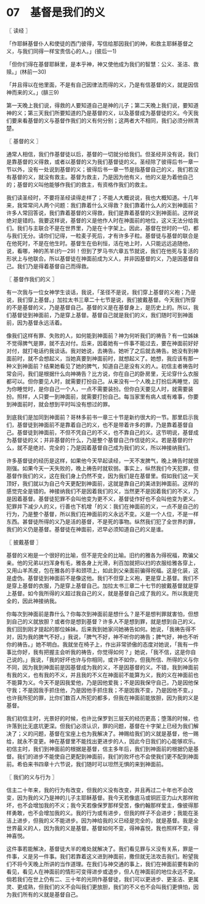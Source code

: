# 07　基督是我们的义



〖 读经 〗

「作耶稣基督仆人和使徒的西门彼得，写信给那因我们的神，和救主耶稣基督之义，与我们同得一样宝贵信心的人。」(彼后一1)

「但你们得在基督耶稣里，是本乎神，神又使他成为我们的智慧：公义、圣洁、救赎。」(林前一30)

「并且得以在他里面，不是有自己因律法而得的义，乃是有信基督的义，就是因信神而来的义。」(腓三9)

第一天晚上我们说，得救的人要知道自己是神的儿子；第二天晚上我们说，要知道神的义；第三天我们所要知道的乃是基督的义，以及基督成为基督徒的义。今天我们要来看基督的义与基督作我们的义有何分别；这两者大不相同，我们必须分辨清楚。



〖 基督的义 〗

通常人相信，我们作基督徒以后，基督的一切就分给我们。但圣经并没有说，我们是靠基督的义得救，或者以基督的义为我们基督徒的义。圣经除了彼得后书一章一节以外，没有一处说到基督的义；彼得后书一章一节是指基督自己的义，我们若没有基督的义，就没有救主。基督为救主，乃是因为他有义，他的义是为着他自己的；基督的义叫他能够作我们的救主，有资格作我们的救主。

我们读圣经时，不要将圣经读得走样了；不能人大概说说，我也大概知道。十几年来，我常常问人两个问题：我们靠着什么义得救？我们靠着什么人的义到神面前？许多人常回答说，我们靠着基督的义得救，我们是靠着基督的义到神面前。这样说绝对是错的。我要这样说，基督的义是他作人时在神面前的地位，这义无法分给我们。我们与主联合不是在世界里，乃是在十字架上。因此，基督在世时的一切，都与我们无分。请你们记得，一粒麦子死后，才有许多子粒。基督徒与基督的联合是在他死时，不是在他生时。基督生在伯利恒，活在地上时，人只能远远追随他，说，看哪，神的羔羊(约一29)！但到了罗马书六章五节就说，我们在他死与复活的形状上与他联合。所以基督徒在神面前成为义人，并非因基督的义，乃是因基督自己。我们乃是得着基督自己而得救。



〖 基督作我们的义 〗

有一次我与一位女神学生谈话，我说，「圣径不是说，我们穿上基督的义袍；乃是说，我们穿上基督。」加拉太书三章二十七节是说，我们披戴基督。今天我们所穿的不是基督的义，乃是基督自己。基督的义是在基督身上，是历史上的。所以，我们基督徒到神面前，乃是穿上基督。基督自己就是我们的义，我们随时可到神面前，因为基督永远活着。

像我们这样有罪、失败的人，如何能到神面前？神为何听我们的祷告？有一位姊妹不觉得脾气是罪，就不去对付。后来，因着她有一件事不能过去，要在神面前好好对付，就打电话约我谈话。我对她说，去祷告。她听了之后就去祷告。她没有到神面前时，就不会想起义，当她真要到神面前时，就想起义了。她想，我应该有那一种义到神面前？结果她看见了她的脾气，知道自己是没有义的人。初信主者祷告时常会问，我们是根据什么向神祷告？比方说，你在自己的卧房里，无论穿什么衣服都可以。但你要见人时，就需要打扮自己。从来没有一个人晚上打扮后再睡觉，因为你睡觉时，是你自己一个人，一点不需要装扮。但你白天要见人时，就需要装扮。照样，人只要一到神面前，就需要打扮自己。每当家里有病人或有难事，你要到神面前时，就会想到平时叫没有想过的罪。

到底我们是加同到神面前？哥林多前书一章三十节是新约很大的一节。那里启示我们，基督徒到神面前不是靠着自己的义，也不是带着许多的罪，乃是靠着基督自己。基督徒到神面前，不但不凭自己的不义，也不靠自己的义。这节明说，基督成为基督徒的义；并非基督的什么，乃是整个基督自己作信徒的义。若是基督的什么，就不是绝对、完全的；乃是因着基督自己成为我们的义，所以神接纳我们。

许多基督徒的经历是这样，如果他今天早起读经，一天不发脾气，晚上祷告时就很刚强。如果今天一天失败的，晚上祷告时就软弱。事实上，纵然我们今天犯罪，但基督作我们的义，这在我们身上仍然不变，因为我们是在基督里。假如我们这一天顶好，我们就以为自己今天更配到神面前，这就是靠自己的美进到神面前。这样的感觉完全是错的。神接纳我们不是因着我们的义，当然更不是因着我们的不义，乃是因着基督。基督徒犯罪不会叫他变为更不义，基督徒作好也不会叫他变为更义。犯罪并下减少人的义，行善也下机增「的义：我们在神面前的义，一点不是自己的行为，乃是整个基督，所以我们在神面前的义永远不变。义是一个人位，不是一样东西。甚督徒所得的义乃是活的基督，不是死的事物。纵然我们犯了全世界的罪，我们的义仍是基督。基督徒在神面前，迟早必须知道自己的义是谁。



〖 披戴基督 〗

基督的义袍是一个很好的比喻，但不是完全的比喻。旧约的雅各为得祝福，欺骗父亲。他的兄弟以扫浑身有毛，雅各身上光滑，利百加就把以扫的衣服给雅各穿上，又用山羊羔皮，包在雅各的手和颈项上，如此到父亲面前骗得祝福。这是化装，这是虚伪。基督徒到神面前不是像这他。我们不但穿上义袍，更是穿上基督。我们不是穿上基督的衣服，乃是穿上基督自己。加拉太书三章二十七节的披戴基督就是穿上基督。如今我所得的义超过我自己的义，就是基督自己成了我的义。所以我是完全的，因此神接纳我。

你每次到神面前是靠什么？你每次到神面前是想什么？是不是想判罪就害怕，但想到自己的义就放胆？或者你是想到基督？许多人不是想到罪，就是想到自己的义。我们回到刚才提起的那位姊妹。后来我到她家问她祷告如何。她说，「我祷告得不对，因为我的脾气不好。」我说，「脾气不好，神不听你的祷告；脾气好，神也不听你的祷告。」她不明白。我就坐在椅子上，作出非常骄傲的态度对她说，「我有一件事比你好，我有把握主会听我的祷告，你觉得如何？」她说，「我不信，这是你自己说的。」我说，「我的好坏也许与你相同，或许不如你，但我所信、所得的义与你不同，因为我到神面前是因基督成为我的义，不是因基督的义。不错，我到神面前有我的义，也有我的不义，并且我的不义在神面前不能算为义，我的义在神面前也不能算为义。今天不是因我爱他，乃是因他爱我；不是因我保守自己，乃是因他保守我；不是因我手抓住他，乃是因他手抓住我；不是因我不变，乃是因他不变。」也许我所犯的罪，比你们数百人所犯的都多，但我在神面前能放胆，因为我的义是基督。

我们初信主时，光景好的时候，也许比保罗到三层天的经历更高；堕落的时候，也许落到比无底坑更深。但我们必须认识，罪的问题，基督在十字架上已经为我们解决了；义的问题，基督在宝座上也为我解决了。神赐给我们的义就是基督，他一赐给，就永不变更。神在基督里不能找出更进步的人，因此今日我们的心能够欢乐。初信主时，我们到神面前的根据是基督，信主多年后，我们到神面前的根据仍是基督。我们的进步不能使自己更配到神面前，我们的败坏也不会使我们更不配到神面前。希伯来书四章十六节说，我们随时可以坦然无惧的来到神面前。



〖 我们的义与行为 〗

信主二十年来，我的行为有改变，但我的义没有改变，并且再过二十年也不会改变，因为我的义乃是神的儿子主耶稣基督。我今天若像底马或铜匠亚力山大那样败坏，也不会增加我的不义；我今天若像保罗那样受苦，像约翰那样爱主，像彼得那样勇敢，也不会增加我的义。我的行为或有进步，但我的样子不会进步；我能在圣洁上进步，但我的义不能进步。因为神给我的义已经是完全的，就是基督。我是全世界最义的人，因为我的义是基督。基督如何不变，得神喜悦，我也照样不变，得神喜悦。

这件事若能解决，基督徒大半的难处就解决了。我们看见罪与义没有关系，罪是一件事，义是另一件事。我们若靠着这义进到神面前，撒但就无法攻击我们。盼望我们不将今天晚上所讲的当作道理。在我们与神交通的事上，我们在神面前要有新的看见，看见人在神面前的情形可变得进步或退步，但人在神面前的地位永远不变。倘若我们在世上仍有二、三十年的光阴作基督徒，我们可以更进步、更圣洁、更属灵、更成熟，但我们的义不会叫我们更放胆，我们的不义也不会叫我们更惧怕，因为我们所有的义就是基督自己。

